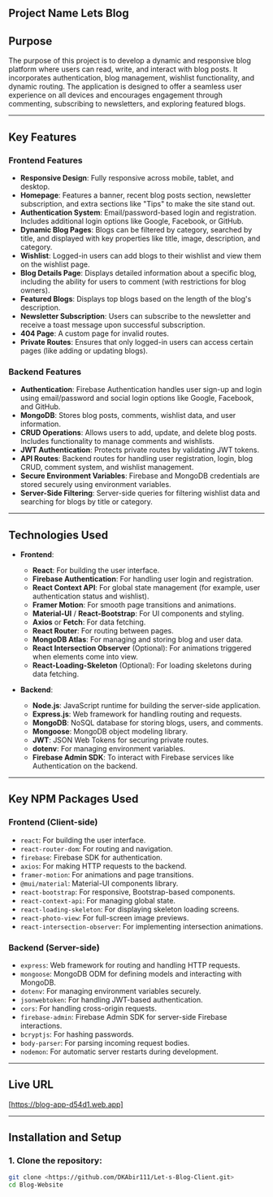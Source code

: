 ## Project Name Lets Blog

## Purpose
The purpose of this project is to develop a dynamic and responsive blog platform where users can read, write, and interact with blog posts. It incorporates authentication, blog management, wishlist functionality, and dynamic routing. The application is designed to offer a seamless user experience on all devices and encourages engagement through commenting, subscribing to newsletters, and exploring featured blogs.

---

## Key Features

### Frontend Features
- **Responsive Design**: Fully responsive across mobile, tablet, and desktop.
- **Homepage**: Features a banner, recent blog posts section, newsletter subscription, and extra sections like "Tips" to make the site stand out.
- **Authentication System**: Email/password-based login and registration. Includes additional login options like Google, Facebook, or GitHub.
- **Dynamic Blog Pages**: Blogs can be filtered by category, searched by title, and displayed with key properties like title, image, description, and category.
- **Wishlist**: Logged-in users can add blogs to their wishlist and view them on the wishlist page.
- **Blog Details Page**: Displays detailed information about a specific blog, including the ability for users to comment (with restrictions for blog owners).
- **Featured Blogs**: Displays top blogs based on the length of the blog's description.
- **Newsletter Subscription**: Users can subscribe to the newsletter and receive a toast message upon successful subscription.
- **404 Page**: A custom page for invalid routes.
- **Private Routes**: Ensures that only logged-in users can access certain pages (like adding or updating blogs).

### Backend Features
- **Authentication**: Firebase Authentication handles user sign-up and login using email/password and social login options like Google, Facebook, and GitHub.
- **MongoDB**: Stores blog posts, comments, wishlist data, and user information.
- **CRUD Operations**: Allows users to add, update, and delete blog posts. Includes functionality to manage comments and wishlists.
- **JWT Authentication**: Protects private routes by validating JWT tokens.
- **API Routes**: Backend routes for handling user registration, login, blog CRUD, comment system, and wishlist management.
- **Secure Environment Variables**: Firebase and MongoDB credentials are stored securely using environment variables.
- **Server-Side Filtering**: Server-side queries for filtering wishlist data and searching for blogs by title or category.

---

## Technologies Used

- **Frontend**:
  - **React**: For building the user interface.
  - **Firebase Authentication**: For handling user login and registration.
  - **React Context API**: For global state management (for example, user authentication status and wishlist).
  - **Framer Motion**: For smooth page transitions and animations.
  - **Material-UI** / **React-Bootstrap**: For UI components and styling.
  - **Axios** or **Fetch**: For data fetching.
  - **React Router**: For routing between pages.
  - **MongoDB Atlas**: For managing and storing blog and user data.
  - **React Intersection Observer** (Optional): For animations triggered when elements come into view.
  - **React-Loading-Skeleton** (Optional): For loading skeletons during data fetching.

- **Backend**:
  - **Node.js**: JavaScript runtime for building the server-side application.
  - **Express.js**: Web framework for handling routing and requests.
  - **MongoDB**: NoSQL database for storing blogs, users, and comments.
  - **Mongoose**: MongoDB object modeling library.
  - **JWT**: JSON Web Tokens for securing private routes.
  - **dotenv**: For managing environment variables.
  - **Firebase Admin SDK**: To interact with Firebase services like Authentication on the backend.

---

## Key NPM Packages Used

### Frontend (Client-side)
- `react`: For building the user interface.
- `react-router-dom`: For routing and navigation.
- `firebase`: Firebase SDK for authentication.
- `axios`: For making HTTP requests to the backend.
- `framer-motion`: For animations and page transitions.
- `@mui/material`: Material-UI components library.
- `react-bootstrap`: For responsive, Bootstrap-based components.
- `react-context-api`: For managing global state.
- `react-loading-skeleton`: For displaying skeleton loading screens.
- `react-photo-view`: For full-screen image previews.
- `react-intersection-observer`: For implementing intersection animations.

### Backend (Server-side)
- `express`: Web framework for routing and handling HTTP requests.
- `mongoose`: MongoDB ODM for defining models and interacting with MongoDB.
- `dotenv`: For managing environment variables securely.
- `jsonwebtoken`: For handling JWT-based authentication.
- `cors`: For handling cross-origin requests.
- `firebase-admin`: Firebase Admin SDK for server-side Firebase interactions.
- `bcryptjs`: For hashing passwords.
- `body-parser`: For parsing incoming request bodies.
- `nodemon`: For automatic server restarts during development.

---

## Live URL
[https://blog-app-d54d1.web.app]

---

## Installation and Setup

### 1. Clone the repository:

```bash
git clone <https://github.com/DKAbir111/Let-s-Blog-Client.git>
cd Blog-Website
